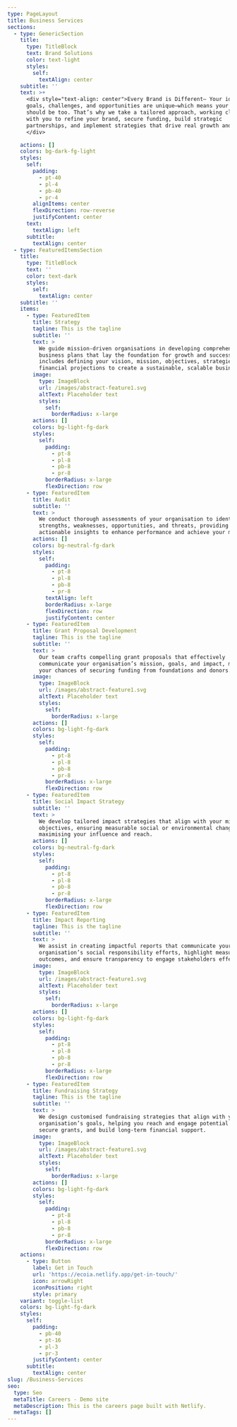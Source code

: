 ```yaml
---
type: PageLayout
title: Business Services
sections:
  - type: GenericSection
    title:
      type: TitleBlock
      text: Brand Solutions
      color: text-light
      styles:
        self:
          textAlign: center
    subtitle: ''
    text: >+
      <div style="text-align: center">Every Brand is Different– Your identity,
      goals, challenges, and opportunities are unique—which means your strategy
      should be too. That’s why we take a tailored approach, working closely
      with you to refine your brand, secure funding, build strategic
      partnerships, and implement strategies that drive real growth and impact.
      </div>

    actions: []
    colors: bg-dark-fg-light
    styles:
      self:
        padding:
          - pt-40
          - pl-4
          - pb-40
          - pr-4
        alignItems: center
        flexDirection: row-reverse
        justifyContent: center
      text:
        textAlign: left
      subtitle:
        textAlign: center
  - type: FeaturedItemsSection
    title:
      type: TitleBlock
      text: ''
      color: text-dark
      styles:
        self:
          textAlign: center
    subtitle: ''
    items:
      - type: FeaturedItem
        title: Strategy
        tagline: This is the tagline
        subtitle: ''
        text: >
          We guide mission-driven organisations in developing comprehensive
          business plans that lay the foundation for growth and success. This
          includes defining your vision, mission, objectives, strategies, and
          financial projections to create a sustainable, scalable business.
        image:
          type: ImageBlock
          url: /images/abstract-feature1.svg
          altText: Placeholder text
          styles:
            self:
              borderRadius: x-large
        actions: []
        colors: bg-light-fg-dark
        styles:
          self:
            padding:
              - pt-8
              - pl-8
              - pb-8
              - pr-8
            borderRadius: x-large
            flexDirection: row
      - type: FeaturedItem
        title: Audit
        subtitle: ''
        text: >
          We conduct thorough assessments of your organisation to identify
          strengths, weaknesses, opportunities, and threats, providing
          actionable insights to enhance performance and achieve your mission.
        actions: []
        colors: bg-neutral-fg-dark
        styles:
          self:
            padding:
              - pt-8
              - pl-8
              - pb-8
              - pr-8
            textAlign: left
            borderRadius: x-large
            flexDirection: row
            justifyContent: center
      - type: FeaturedItem
        title: Grant Proposal Development
        tagline: This is the tagline
        subtitle: ''
        text: >
          Our team crafts compelling grant proposals that effectively
          communicate your organisation’s mission, goals, and impact, maximising
          your chances of securing funding from foundations and donors.
        image:
          type: ImageBlock
          url: /images/abstract-feature1.svg
          altText: Placeholder text
          styles:
            self:
              borderRadius: x-large
        actions: []
        colors: bg-light-fg-dark
        styles:
          self:
            padding:
              - pt-8
              - pl-8
              - pb-8
              - pr-8
            borderRadius: x-large
            flexDirection: row
      - type: FeaturedItem
        title: Social Impact Strategy
        subtitle: ''
        text: >
          We develop tailored impact strategies that align with your mission and
          objectives, ensuring measurable social or environmental change while
          maximising your influence and reach.
        actions: []
        colors: bg-neutral-fg-dark
        styles:
          self:
            padding:
              - pt-8
              - pl-8
              - pb-8
              - pr-8
            borderRadius: x-large
            flexDirection: row
      - type: FeaturedItem
        title: Impact Reporting
        tagline: This is the tagline
        subtitle: ''
        text: >
          We assist in creating impactful reports that communicate your
          organisation’s social responsibility efforts, highlight measurable
          outcomes, and ensure transparency to engage stakeholders effectively.
        image:
          type: ImageBlock
          url: /images/abstract-feature1.svg
          altText: Placeholder text
          styles:
            self:
              borderRadius: x-large
        actions: []
        colors: bg-light-fg-dark
        styles:
          self:
            padding:
              - pt-8
              - pl-8
              - pb-8
              - pr-8
            borderRadius: x-large
            flexDirection: row
      - type: FeaturedItem
        title: Fundraising Strategy
        tagline: This is the tagline
        subtitle: ''
        text: >
          We design customised fundraising strategies that align with your
          organisation’s goals, helping you reach and engage potential donors,
          secure grants, and build long-term financial support.
        image:
          type: ImageBlock
          url: /images/abstract-feature1.svg
          altText: Placeholder text
          styles:
            self:
              borderRadius: x-large
        actions: []
        colors: bg-light-fg-dark
        styles:
          self:
            padding:
              - pt-8
              - pl-8
              - pb-8
              - pr-8
            borderRadius: x-large
            flexDirection: row
    actions:
      - type: Button
        label: Get in Touch
        url: 'https://ecoia.netlify.app/get-in-touch/'
        icon: arrowRight
        iconPosition: right
        style: primary
    variant: toggle-list
    colors: bg-light-fg-dark
    styles:
      self:
        padding:
          - pb-40
          - pt-16
          - pl-3
          - pr-3
        justifyContent: center
      subtitle:
        textAlign: center
slug: /Business-Services
seo:
  type: Seo
  metaTitle: Careers - Demo site
  metaDescription: This is the careers page built with Netlify.
  metaTags: []
---
```

